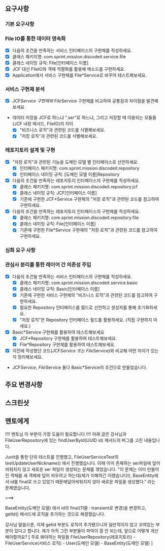 ## 요구사항

### 기본 요구사항
### File IO를 통한 데이터 영속화
- [X]  다음의 조건을 만족하는 서비스 인터페이스의 구현체를 작성하세요.
  - [X]  클래스 패키지명: com.sprint.mission.discodeit.service.file
  - [X]  클래스 네이밍 규칙: File[인터페이스 이름]
  - [X]  JCF 대신 FileIO와 객체 직렬화를 활용해 메소드를 구현하세요.
- [X]  Application에서 서비스 구현체를 File*Service로 바꾸어 테스트해보세요.

### 서비스 구현체 분석
- [X] JCF*Service 구현체와 File*Service 구현체를 비교하여 공통점과 차이점을 발견해보세요
- 데이터 저장을 JCF로 하느냐 ".ser"로 하느냐, 그리고 저장할 때 이용되는 모듈들(JCF 내장 메서드, FileIO)의 차이
  - [X] "비즈니스 로직"과 관련된 코드를 식별해보세요.
  - [X] "저장 로직"과 관련된 코드를 식별해보세요.

### 레포지토리 설계 및 구현
- [X] "저장 로직"과 관련된 기능을 도메인 모델 별 인터페이스로 선언하세요.
  - [X] 인터페이스 패키지명: com.sprint.mission.discodeit.repository
  - [X] 인터페이스 네이밍 규칙: [도메인 모델 이름]Repository
- [X] 다음의 조건을 만족하는 레포지토리 인터페이스의 구현체를 작성하세요.
  - [X] 클래스 패키지명: com.sprint.mission.discodeit.repository.jcf
  - [X] 클래스 네이밍 규칙: JCF[인터페이스 이름]
  - [X] 기존에 구현한 JCF*Service 구현체의 "저장 로직"과 관련된 코드를 참고하여 구현하세요.
- [X] 다음의 조건을 만족하는 레포지토리 인터페이스의 구현체를 작성하세요.
  - [X] 클래스 패키지명: com.sprint.mission.discodeit.repository.file
  - [X] 클래스 네이밍 규칙: File[인터페이스 이름]
  - [X] 기존에 구현한 File*Service 구현체의 "저장 로직"과 관련된 코드를 참고하여 구현하세요.

### 심화 요구 사항
### 관심사 분리를 통한 레이어 간 의존성 주입
- [X] 다음의 조건을 만족하는 서비스 인터페이스의 구현체를 작성하세요.
  - [X] 클래스 패키지명: com.sprint.mission.discodeit.service.basic
  - [X] 클래스 네이밍 규칙: Basic[인터페이스 이름]
  - [X] 기존에 구현한 서비스 구현체의 "비즈니스 로직"과 관련된 코드를 참고하여 구현하세요.
  - [X] 필요한 Repository 인터페이스를 필드로 선언하고 생성자를 통해 초기화하세요.
  - [X] "저장 로직"은 Repository 인터페이스 필드를 활용하세요. (직접 구현하지 마세요.)
- [X] Basic*Service 구현체를 활용하여 테스트해보세요
  - [X]  JCF*Repository  구현체를 활용하여 테스트해보세요.
  - [X]  File*Repository 구현체를 활용하여 테스트해보세요.
- [X] 이전에 작성했던 코드(JCF*Service 또는 File*Service)와 비교해 어떤 차이가 있는지 정리해보세요.
- JCF*Service, File*Service 둘다 Basic*Service의 조건으로 만들었습니다.

## 주요 변경사항

## 스크린샷

## 멘토에게

!!!! 멘토님 이 부분이 가장 도움이 필요합니다 !!!!
아래 글은 강사님과 FileUserRepository에 있는 findUserById(UUID id) 메서드의 버그를 고친 내용입니다.

Junit을 통한 단위 테스트를 진행했고, FileUserServiceTest의 testUpdateUserNickname() 에서 진행했습니다.
이때 이미 존재하는 ser파일에 덮어씌워지지 않고 새로운 ser 파일이 생성되는 문제를 겪었습니다.
"이 문제는 이미 만들어진 객체를 새 객체에 덮어 씌우려고 하는데(제가 이해하긴 이랬습니다!),
BaseEntity에서 id를 final로 쓰고 있었기 때문에덮어씌워지지 않아 새로운 파일을 생성했다."
라는 문제였습니다.

===>

BaseEntity(도메인 모델) 에서 id의 final(11줄 : transient로 변경)을 변경하고, getId() 메서드에 로직을 추가하는 것으로 해결했습니다.

강사님 말씀으론, 이제 getId 부분도 로직이 추가됐으니까 일반적이지 않고 꼬여있는 부분이 있다고 합니다. 제가 아직 그런 부분들이 파악이 잘 안 되는데, 앞으로 어떻게 개선해야할까요?
[ 주로 봐야하는 파일들
FileUserRepository(레포지토리) - FileUserService(서비스 로직) - User(도메인 모델) - BaseEntity(도메인 모델) ]